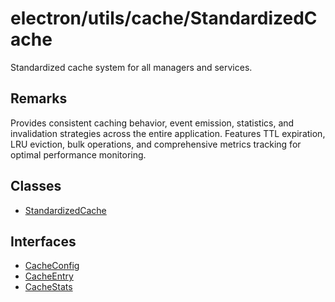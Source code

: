 # electron/utils/cache/StandardizedCache

Standardized cache system for all managers and services.

## Remarks

Provides consistent caching behavior, event emission, statistics, and
invalidation strategies across the entire application. Features TTL
expiration, LRU eviction, bulk operations, and comprehensive metrics tracking
for optimal performance monitoring.

## Classes

- [StandardizedCache](classes/StandardizedCache.md)

## Interfaces

- [CacheConfig](interfaces/CacheConfig.md)
- [CacheEntry](interfaces/CacheEntry.md)
- [CacheStats](interfaces/CacheStats.md)
